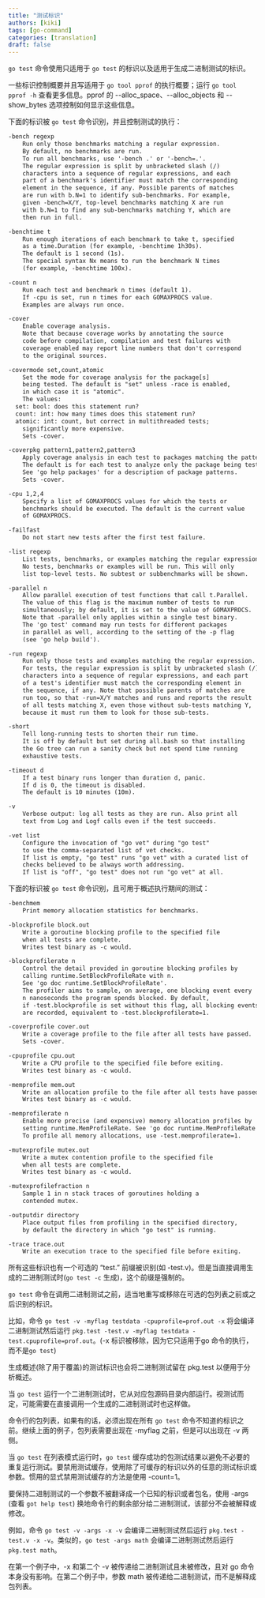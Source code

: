 ```yaml
---
title: "测试标识"
authors: [kiki]
tags: [go-command]
categories: [translation]
draft: false
---
```


`go test` 命令使用只适用于 `go test` 的标识以及适用于生成二进制测试的标识。

一些标识控制概要并且写适用于 `go tool pprof` 的执行概要；运行 `go tool pprof -h` 查看更多信息。pprof 的 --alloc_space、--alloc_objects 和 --show_bytes 选项控制如何显示这些信息。

下面的标识被 `go test` 命令识别，并且控制测试的执行：

```txt
-bench regexp
    Run only those benchmarks matching a regular expression.
    By default, no benchmarks are run.
    To run all benchmarks, use '-bench .' or '-bench=.'.
    The regular expression is split by unbracketed slash (/)
    characters into a sequence of regular expressions, and each
    part of a benchmark's identifier must match the corresponding
    element in the sequence, if any. Possible parents of matches
    are run with b.N=1 to identify sub-benchmarks. For example,
    given -bench=X/Y, top-level benchmarks matching X are run
    with b.N=1 to find any sub-benchmarks matching Y, which are
    then run in full.

-benchtime t
    Run enough iterations of each benchmark to take t, specified
    as a time.Duration (for example, -benchtime 1h30s).
    The default is 1 second (1s).
    The special syntax Nx means to run the benchmark N times
    (for example, -benchtime 100x).

-count n
    Run each test and benchmark n times (default 1).
    If -cpu is set, run n times for each GOMAXPROCS value.
    Examples are always run once.

-cover
    Enable coverage analysis.
    Note that because coverage works by annotating the source
    code before compilation, compilation and test failures with
    coverage enabled may report line numbers that don't correspond
    to the original sources.

-covermode set,count,atomic
    Set the mode for coverage analysis for the package[s]
    being tested. The default is "set" unless -race is enabled,
    in which case it is "atomic".
    The values:
  set: bool: does this statement run?
  count: int: how many times does this statement run?
  atomic: int: count, but correct in multithreaded tests;
    significantly more expensive.
    Sets -cover.

-coverpkg pattern1,pattern2,pattern3
    Apply coverage analysis in each test to packages matching the patterns.
    The default is for each test to analyze only the package being tested.
    See 'go help packages' for a description of package patterns.
    Sets -cover.

-cpu 1,2,4
    Specify a list of GOMAXPROCS values for which the tests or
    benchmarks should be executed. The default is the current value
    of GOMAXPROCS.

-failfast
    Do not start new tests after the first test failure.

-list regexp
    List tests, benchmarks, or examples matching the regular expression.
    No tests, benchmarks or examples will be run. This will only
    list top-level tests. No subtest or subbenchmarks will be shown.

-parallel n
    Allow parallel execution of test functions that call t.Parallel.
    The value of this flag is the maximum number of tests to run
    simultaneously; by default, it is set to the value of GOMAXPROCS.
    Note that -parallel only applies within a single test binary.
    The 'go test' command may run tests for different packages
    in parallel as well, according to the setting of the -p flag
    (see 'go help build').

-run regexp
    Run only those tests and examples matching the regular expression.
    For tests, the regular expression is split by unbracketed slash (/)
    characters into a sequence of regular expressions, and each part
    of a test's identifier must match the corresponding element in
    the sequence, if any. Note that possible parents of matches are
    run too, so that -run=X/Y matches and runs and reports the result
    of all tests matching X, even those without sub-tests matching Y,
    because it must run them to look for those sub-tests.

-short
    Tell long-running tests to shorten their run time.
    It is off by default but set during all.bash so that installing
    the Go tree can run a sanity check but not spend time running
    exhaustive tests.

-timeout d
    If a test binary runs longer than duration d, panic.
    If d is 0, the timeout is disabled.
    The default is 10 minutes (10m).

-v
    Verbose output: log all tests as they are run. Also print all
    text from Log and Logf calls even if the test succeeds.

-vet list
    Configure the invocation of "go vet" during "go test"
    to use the comma-separated list of vet checks.
    If list is empty, "go test" runs "go vet" with a curated list of
    checks believed to be always worth addressing.
    If list is "off", "go test" does not run "go vet" at all.
```

下面的标识被 `go test` 命令识别，且可用于概述执行期间的测试：

```txt
-benchmem
    Print memory allocation statistics for benchmarks.

-blockprofile block.out
    Write a goroutine blocking profile to the specified file
    when all tests are complete.
    Writes test binary as -c would.

-blockprofilerate n
    Control the detail provided in goroutine blocking profiles by
    calling runtime.SetBlockProfileRate with n.
    See 'go doc runtime.SetBlockProfileRate'.
    The profiler aims to sample, on average, one blocking event every
    n nanoseconds the program spends blocked. By default,
    if -test.blockprofile is set without this flag, all blocking events
    are recorded, equivalent to -test.blockprofilerate=1.

-coverprofile cover.out
    Write a coverage profile to the file after all tests have passed.
    Sets -cover.

-cpuprofile cpu.out
    Write a CPU profile to the specified file before exiting.
    Writes test binary as -c would.

-memprofile mem.out
    Write an allocation profile to the file after all tests have passed.
    Writes test binary as -c would.

-memprofilerate n
    Enable more precise (and expensive) memory allocation profiles by
    setting runtime.MemProfileRate. See 'go doc runtime.MemProfileRate'.
    To profile all memory allocations, use -test.memprofilerate=1.

-mutexprofile mutex.out
    Write a mutex contention profile to the specified file
    when all tests are complete.
    Writes test binary as -c would.

-mutexprofilefraction n
    Sample 1 in n stack traces of goroutines holding a
    contended mutex.

-outputdir directory
    Place output files from profiling in the specified directory,
    by default the directory in which "go test" is running.

-trace trace.out
    Write an execution trace to the specified file before exiting.
```

所有这些标识也有一个可选的 “test.” 前缀被识别(如 -test.v)。但是当直接调用生成的二进制测试时(`go test -c` 生成)，这个前缀是强制的。

`go test` 命令在调用二进制测试之前，适当地重写或移除在可选的包列表之前或之后识别的标识。

比如，命令 `go test -v -myflag testdata -cpuprofile=prof.out -x` 将会编译二进制测试然后运行 `pkg.test -test.v -myflag testdata -test.cpuprofile=prof.out`。(-x 标识被移除，因为它只适用于go 命令的执行，而不是`go test`)

生成概述(除了用于覆盖)的测试标识也会将二进制测试留在 pkg.test 以便用于分析概述。

当 `go test` 运行一个二进制测试时，它从对应包源码目录内部运行。视测试而定，可能需要在直接调用一个生成的二进制测试时也这样做。

命令行的包列表，如果有的话，必须出现在所有 `go test` 命令不知道的标识之前。继续上面的例子，包列表需要出现在 -myflag 之前，但是可以出现在 -v 两侧。

当 `go test` 在列表模式运行时，`go test` 缓存成功的包测试结果以避免不必要的重复运行测试。要禁用测试缓存，使用除了可缓存的标识以外的任意的测试标识或参数。惯用的显式禁用测试缓存的方法是使用 -count=1。

要保持二进制测试的一个参数不被翻译成一个已知的标识或者包名，使用 -args (查看 `got help test`) 换地命令行的剩余部分给二进制测试，该部分不会被解释或修改。

例如，命令 `go test -v -args -x -v` 会编译二进制测试然后运行 `pkg.test -test.v -x -v`。类似的，`go test -args math` 会编译二进制测试然后运行 `pkg.test math`。

在第一个例子中，-x 和第二个 -v 被传递给二进制测试且未被修改，且对 go 命令本身没有影响。在第二个例子中，参数 math 被传递给二进制测试，而不是解释成包列表。
